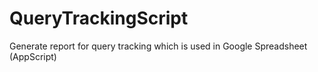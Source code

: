 # QueryTrackingScript
Generate report for query tracking which is used in Google Spreadsheet (AppScript)
